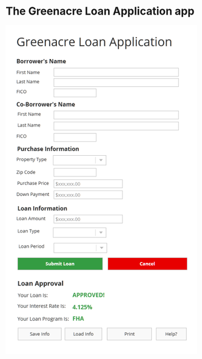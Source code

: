 # The Greenacre Loan Application app #

![Greenacre Loan Approval App](https://github.com/pjdaye/greenacre-loan-app/blob/master/docs/requirements/UI/Main-Page-Mobile.png)
